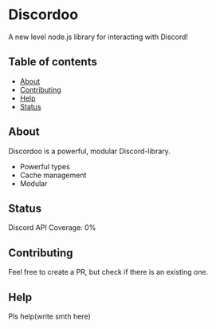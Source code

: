 # Discordoo
A new level node.js library for interacting with Discord!

## Table of contents
- [About](#about)
- [Contributing](#contributing)
- [Help](#help)
- [Status](#status)

## About
Discordoo is a powerful, modular Discord-library.
- Powerful types
- Cache management
- Modular

## Status
Discord API Coverage: 0%

## Contributing
Feel free to create a PR, but check if there is an existing one.

## Help
Pls help(write smth here)
